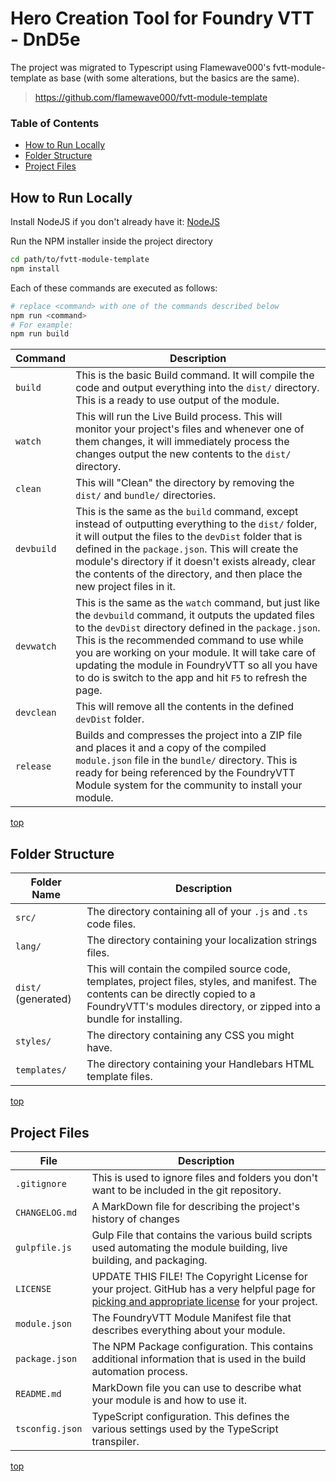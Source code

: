 # Hero Creation Tool for Foundry VTT - DnD5e

The project was migrated to Typescript using Flamewave000's fvtt-module-template as base (with some alterations, but the basics are the same).
> https://github.com/flamewave000/fvtt-module-template

### Table of Contents

- [How to Run Locally](#How-to-Run-Locally)
- [Folder Structure](#Folder-Structure)
- [Project Files](#Project-Files)

## How to Run Locally

Install NodeJS if you don't already have it: [NodeJS](https://nodejs.org)

Run the NPM installer inside the project directory

```bash
cd path/to/fvtt-module-template
npm install
```

Each of these commands are executed as follows:

```bash
# replace <command> with one of the commands described below
npm run <command>
# For example:
npm run build
```

| Command             | Description                                                  |
| ------------------- | ------------------------------------------------------------ |
| `build`             | This is the basic Build command. It will compile the code and output everything into the `dist/` directory. This is a ready to use output of the module. |
| `watch`     | This will run the Live Build process. This will monitor your project's files and whenever one of them changes, it will immediately process the changes output the new contents to the `dist/` directory. |
| `clean`     | This will "Clean" the directory by removing the `dist/` and `bundle/` directories. |
| `devbuild` | This is the same as the `build` command, except instead of outputting everything to the `dist/` folder, it will output the files to the `devDist` folder that is defined in the `package.json`. This will create the module's directory if it doesn't exists already, clear the contents of the directory, and then place the new project files in it. |
| `devwatch` | This is the same as the `watch` command, but just like the `devbuild` command, it outputs the updated files to the `devDist` directory defined in the `package.json`. This is the recommended command to use while you are working on your module. It will take care of updating the module in FoundryVTT so all you have to do is switch to the app and hit `F5` to refresh the page. |
| `devclean` | This will remove all the contents in the defined `devDist` folder. |
| `release`   | Builds and compresses the project into a ZIP file and places it and a copy of the compiled `module.json` file in the `bundle/` directory. This is ready for being referenced by the FoundryVTT Module system for the community to install your module. |

[top](#table-of-contents)

## Folder Structure

| Folder Name             | Description                                                  |
| ----------------------- | ------------------------------------------------------------ |
| `src/`                  | The directory containing all of your `.js` and `.ts` code files. |
| `lang/`                 | The directory containing your localization strings files.    |
| `dist/` (generated)     | This will contain the compiled source code, templates, project files, styles, and manifest. The contents can be directly copied to a FoundryVTT's modules directory, or zipped into a bundle for installing. |
| `styles/`			      | The directory containing any CSS you might have. |
| `templates/`            | The directory containing your Handlebars HTML template files. |

[top](#table-of-contents)

## Project Files

| File            | Description                                                  |
| --------------- | ------------------------------------------------------------ |
| `.gitignore`    | This is used to ignore files and folders you don't want to be included in the git repository. |
| `CHANGELOG.md`  | A MarkDown file for describing the project's history of changes |
| `gulpfile.js`   | Gulp File that contains the various build scripts used automating the module building, live building, and packaging. |
| `LICENSE`       | UPDATE THIS FILE! The Copyright License for your project. GitHub has a very helpful page for [picking and appropriate license](https://choosealicense.com/) for your project. |
| `module.json`   | The FoundryVTT Module Manifest file that describes everything about your module. |
| `package.json`  | The NPM Package configuration. This contains additional information that is used in the build automation process. |
| `README.md`     | MarkDown file you can use to describe what your module is and how to use it. |
| `tsconfig.json` | TypeScript configuration. This defines the various settings used by the TypeScript transpiler. |

[top](#table-of-contents)
